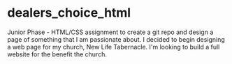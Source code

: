 # dealers_choice_html
Junior Phase - HTML/CSS assignment to create a git repo and design a page of something that I am passionate about.  I decided to begin designing a web page for my church, New Life Tabernacle.
I'm looking to build a full website for the benefit the church.
